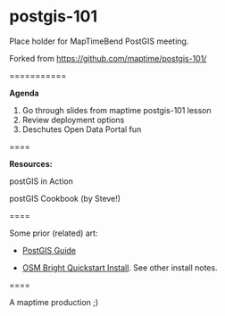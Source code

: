 postgis-101
===========

Place holder for MapTimeBend PostGIS meeting.

Forked from https://github.com/maptime/postgis-101/

=========== 

<b>Agenda</b>

1) Go through slides from maptime postgis-101 lesson
2) Review deployment options
3) Deschutes Open Data Portal fun

====

<b>Resources:</b>

postGIS in Action 

postGIS Cookbook (by Steve!) 

==== 

Some prior (related) art:

- [PostGIS Guide](https://www.mapbox.com/tilemill/docs/guides/postgis-work/)

- [OSM Bright Quickstart Install](https://www.mapbox.com/tilemill/docs/guides/osm-bright-mac-quickstart/). See other install notes.


====

A maptime production ;) 
